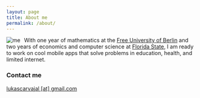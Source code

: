 ```yaml
---
layout: page
title: About me
permalink: /about/
---
```


<img class="img-responsive" src="../images/me.png" alt="me" style="float:left; padding-right: 10px; max-height: 300px;">

With one year of mathematics at the <a href="https://en.wikipedia.org/wiki/Free_University_Berlin" target="_blank">Free University of Berlin</a> and two years of economics and computer science at <a href="https://en.wikipedia.org/wiki/Florida_State_University" target="_blank">Florida State</a>, I am ready to work on cool mobile apps that solve problems in education, health, and limited internet.

### Contact me

[lukascarvajal [at] gmail.com](mailto:lukascarvajal@gmail.com)
